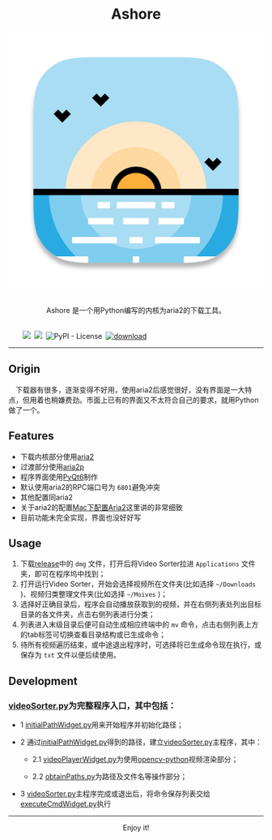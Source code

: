 <h1  align="center">Ashore</h1>

<p align="center">
  <a target="_blank" href="https://github.com/PanZK/Ashore"><img src="https://raw.githubusercontent.com/PanZK/Ashore/main/static/icon/icon.funtion/icon0.png"></a></p>

<p align="center"><br>Ashore 是一个用Python编写的内核为aria2的下载工具。<br><br></p>

&emsp;&emsp;![](https://img.shields.io/badge/python-v3.10-blue)&ensp;![](https://img.shields.io/badge/PyQt-v6-yellowgreen)&ensp;![PyPI - License](https://img.shields.io/badge/license-GPL-blue)&ensp;[![download](https://img.shields.io/badge/download-82M-brightgreen)](https://github.com/PanZK/videoSorter/releases)

---

## Origin

&emsp;下载器有很多，逐渐变得不好用，使用aria2后感觉很好，没有界面是一大特点，但用着也稍嫌费劲。市面上已有的界面又不太符合自己的要求，就用Python做了一个。

## Features

- 下载内核部分使用[aria2](https://github.com/aria2/aria2)
- 过渡部分使用[aria2p](https://github.com/pawamoy/aria2p)
- 程序界面使用[PyQt6](https://pypi.org/project/PyQt6/)制作
- 默认使用aria2的RPC端口号为 `6801`避免冲突
- 其他配置同aria2
- 关于aria2的配置[Mac下配置Aria2](https://gist.github.com/sumpeter/9f71b26b0e79cfd3bae39c3bdf6cfd8c)这里讲的非常细致
- 目前功能未完全实现，界面也没好好写

## Usage

1. 下载[release](https://github.com/PanZK/videoSorter/releases)中的 `dmg` 文件，打开后将Video Sorter拉进 `Applications` 文件夹，即可在程序坞中找到；
2. 打开运行Video Sorter，开始会选择视频所在文件夹(比如选择 `~/Downloads` )、视频归类整理文件夹(比如选择 `~/Moives` )；
3. 选择好正确目录后，程序会自动播放获取到的视频，并在右侧列表处列出目标目录的各文件夹，点击右侧列表进行分类；
4. 列表进入末级目录后便可自动生成相应终端中的 `mv` 命令，点击右侧列表上方的tab标签可切换查看目录结构或已生成命令；
5. 待所有视频遍历结束，或中途退出程序时，可选择将已生成命令现在执行，或保存为 `txt` 文件以便后续使用。

## Development

###  [videoSorter.py](https://github.com/PanZK/videoSorter/blob/main/videoSorter.py)为完整程序入口，其中包括：

- 1 [initialPathWidget.py](https://github.com/PanZK/videoSorter/blob/main/initialPathWidget.py)用来开始程序并初始化路径；

- 2 通过[initialPathWidget.py](https://github.com/PanZK/videoSorter/blob/main/initialPathWidget.py)得到的路径，建立[videoSorter.py](https://github.com/PanZK/videoSorter/blob/main/videoSorter.py)主程序，其中：
  - 2.1 [videoPlayerWidget.py](https://github.com/PanZK/videoSorter/blob/main/videoPlayerWidget.py)为使用[opencv-python](https://github.com/opencv/opencv-python)视频渲染部分；
  
  - 2.2 [obtainPaths.py](https://github.com/PanZK/videoSorter/blob/main/obtainPaths.py)为路径及文件名等操作部分；
  
- 3 [videoSorter.py](https://github.com/PanZK/videoSorter/blob/main/videoSorter.py)主程序完成或退出后，将命令保存列表交给[executeCmdWidget.py](https://github.com/PanZK/videoSorter/blob/main/executeCmdWidget.py)执行

---

<p align="center">
  Enjoy it!
</p>
